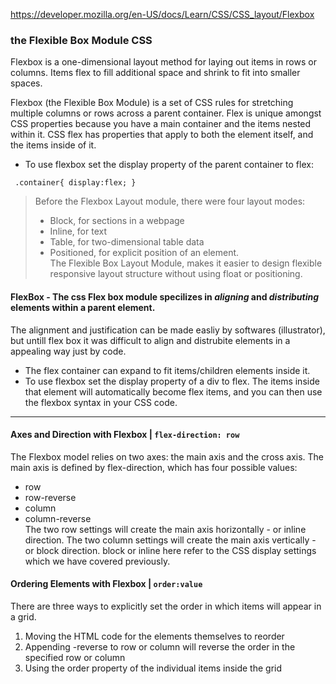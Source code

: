 https://developer.mozilla.org/en-US/docs/Learn/CSS/CSS_layout/Flexbox  

### the Flexible Box Module CSS  
Flexbox is a one-dimensional layout method for laying out items in rows or columns. 
Items flex to fill additional space and shrink to fit into smaller spaces.  

Flexbox (the Flexible Box Module) is a set of CSS rules for stretching multiple columns or rows across a parent container. 
 Flex is unique amongst CSS properties because you have a main container and the items nested within it. CSS flex has properties that 
 apply to both the element itself, and the items inside of it.  
 
 * To use flexbox set the display property of the parent container to flex:

``` .container{ display:flex; }```


>Before the Flexbox Layout module, there were four layout modes:  
> - Block, for sections in a webpage  
> - Inline, for text  
> - Table, for two-dimensional table data  
> - Positioned, for explicit position of an element.  
The Flexible Box Layout Module, makes it easier to design flexible responsive layout structure without using float or positioning.




#### FlexBox  - The css Flex box module specilizes in *aligning* and *distributing* elements within a parent element.

The alignment and justification can be made easliy by softwares (illustrator), but untill flex box it was difficult to align and distrubite elements 
in a appealing way just by code.  
- The flex container can expand to fit items/children elements inside it.  
- To use flexbox set the display property of a div to flex. The items inside that element will automatically become flex items, and you can then use the flexbox syntax in your CSS code.  
--------------------------------------------------------------------------------------
#### Axes and Direction with Flexbox   | `flex-direction: row`  

The Flexbox model relies on two axes: the main axis and the cross axis. The main axis is defined by flex-direction, which has four possible values:  
- row  
- row-reverse  
- column  
- column-reverse  
The two row settings will create the main axis horizontally - or inline direction. The two column settings will create the main axis vertically - or block direction. block or inline here refer to the CSS display settings which we have covered previously.

#### Ordering Elements with Flexbox | `order:value`  
There are three ways to explicitly set the order in which items will appear in a grid.  
1. Moving the HTML code for the elements themselves to reorder  
2. Appending -reverse to row or column will reverse the order in the specified row or column  
3. Using the order property of the individual items inside the grid

